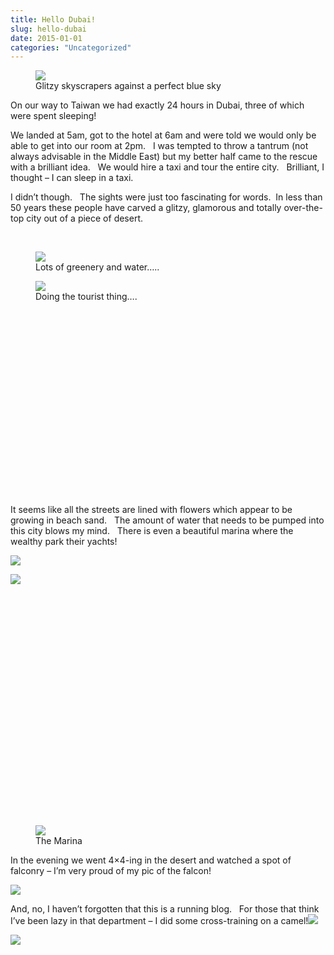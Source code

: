 ```yaml
---
title: Hello Dubai!
slug: hello-dubai
date: 2015-01-01
categories: "Uncategorized"
---
```


<figure><img src="https://res.cloudinary.com/dy6grlu8z/image/upload/v1558842138/t7hwicyc0zzuxqmwlgge.jpg"/><figcaption>Glitzy skyscrapers against a perfect blue sky</figcaption></figure>
<p>On our way to Taiwan we had exactly 24 hours in Dubai, three of which were spent sleeping!</p>
<p>We landed at 5am, got to the hotel at 6am and were told we would only be able to get into our room at 2pm.   I was tempted to throw a tantrum (not always advisable in the Middle East) but my better half came to the rescue with a brilliant idea.   We would hire a taxi and tour the entire city.   Brilliant, I thought – I can sleep in a taxi.</p>
<p>I didn’t though.   The sights were just too fascinating for words.  In less than 50 years these people have carved a glitzy, glamorous and totally over-the-top city out of a piece of desert.</p>
<p> </p>
<figure><img src="https://res.cloudinary.com/dy6grlu8z/image/upload/v1558842139/ka0sfmba74gwkyyc5sme.jpg"/><figcaption>Lots of greenery and water…..</figcaption></figure>
<figure><img src="https://res.cloudinary.com/dy6grlu8z/image/upload/v1558842139/me1l2runocamceaamabt.jpg"/><figcaption>Doing the tourist thing….</figcaption></figure>
<p> </p>
<p> </p>
<p> </p>
<p> </p>
<p> </p>
<p> </p>
<p> </p>
<p> </p>
<p> </p>
<p> </p>
<p>It seems like all the streets are lined with flowers which appear to be growing in beach sand.   The amount of water that needs to be pumped into this city blows my mind.   There is even a beautiful marina where the wealthy park their yachts!</p>
<p><img src="https://res.cloudinary.com/dy6grlu8z/image/upload/v1558842140/avuozholwnbl0rmlmp0r.jpg"/></p>
<p><img src="https://res.cloudinary.com/dy6grlu8z/image/upload/v1558842141/lwc2aqzkwyqf66dw11g5.jpg"/></p>
<p> </p>
<p> </p>
<p> </p>
<p> </p>
<p> </p>
<p> </p>
<p> </p>
<p> </p>
<p> </p>
<p> </p>
<p> </p>
<p> </p>
<figure><img src="https://res.cloudinary.com/dy6grlu8z/image/upload/v1558842142/c2tgsw1ehkgz0xh3fyjk.jpg"/><figcaption>The Marina</figcaption></figure>
<p>In the evening we went 4×4-ing in the desert and watched a spot of falconry – I’m very proud of my pic of the falcon!</p>
<p><img src="https://res.cloudinary.com/dy6grlu8z/image/upload/v1558842143/yvwocwtiehrepwaxdmku.jpg"/></p>
<p>And, no, I haven’t forgotten that this is a running blog.   For those that think I’ve been lazy in that department – I did some cross-training on a camel!<img src="https://res.cloudinary.com/dy6grlu8z/image/upload/v1558842143/yjez0gfboekovw1yd6bu.jpg"/></p>
<p><img src="https://res.cloudinary.com/dy6grlu8z/image/upload/v1558842144/nha0oentj6zundtdclbe.jpg"/></p>







